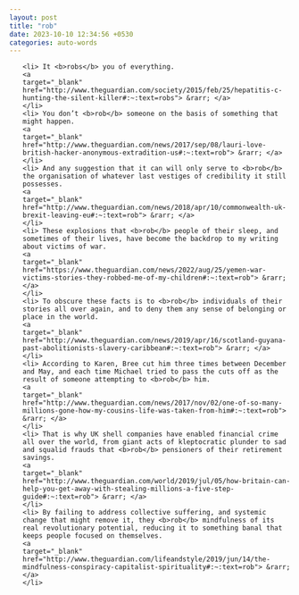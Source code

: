 ```yaml
---
layout: post
title: "rob"
date: 2023-10-10 12:34:56 +0530
categories: auto-words
---
```

<ol>

    <li> It <b>robs</b> you of everything.
    <a 
    target="_blank" 
    href="http://www.theguardian.com/society/2015/feb/25/hepatitis-c-hunting-the-silent-killer#:~:text=robs"> &rarr; </a>
    </li>
    <li> You don’t <b>rob</b> someone on the basis of something that might happen.
    <a 
    target="_blank" 
    href="http://www.theguardian.com/news/2017/sep/08/lauri-love-british-hacker-anonymous-extradition-us#:~:text=rob"> &rarr; </a>
    </li>
    <li> And any suggestion that it can will only serve to <b>rob</b> the organisation of whatever last vestiges of credibility it still possesses.
    <a 
    target="_blank" 
    href="http://www.theguardian.com/news/2018/apr/10/commonwealth-uk-brexit-leaving-eu#:~:text=rob"> &rarr; </a>
    </li>
    <li> These explosions that <b>rob</b> people of their sleep, and sometimes of their lives, have become the backdrop to my writing about victims of war.
    <a 
    target="_blank" 
    href="https://www.theguardian.com/news/2022/aug/25/yemen-war-victims-stories-they-robbed-me-of-my-children#:~:text=rob"> &rarr; </a>
    </li>
    <li> To obscure these facts is to <b>rob</b> individuals of their stories all over again, and to deny them any sense of belonging or place in the world.
    <a 
    target="_blank" 
    href="http://www.theguardian.com/news/2019/apr/16/scotland-guyana-past-abolitionists-slavery-caribbean#:~:text=rob"> &rarr; </a>
    </li>
    <li> According to Karen, Bree cut him three times between December and May, and each time Michael tried to pass the cuts off as the result of someone attempting to <b>rob</b> him.
    <a 
    target="_blank" 
    href="http://www.theguardian.com/news/2017/nov/02/one-of-so-many-millions-gone-how-my-cousins-life-was-taken-from-him#:~:text=rob"> &rarr; </a>
    </li>
    <li> That is why UK shell companies have enabled financial crime all over the world, from giant acts of kleptocratic plunder to sad and squalid frauds that <b>rob</b> pensioners of their retirement savings.
    <a 
    target="_blank" 
    href="http://www.theguardian.com/world/2019/jul/05/how-britain-can-help-you-get-away-with-stealing-millions-a-five-step-guide#:~:text=rob"> &rarr; </a>
    </li>
    <li> By failing to address collective suffering, and systemic change that might remove it, they <b>rob</b> mindfulness of its real revolutionary potential, reducing it to something banal that keeps people focused on themselves.
    <a 
    target="_blank" 
    href="http://www.theguardian.com/lifeandstyle/2019/jun/14/the-mindfulness-conspiracy-capitalist-spirituality#:~:text=rob"> &rarr; </a>
    </li>
